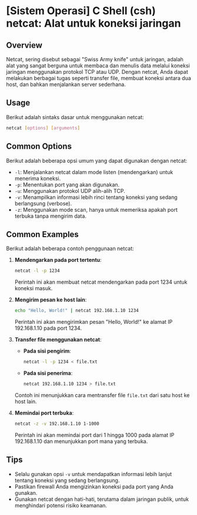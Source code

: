 # [Sistem Operasi] C Shell (csh) netcat: Alat untuk koneksi jaringan

## Overview
Netcat, sering disebut sebagai "Swiss Army knife" untuk jaringan, adalah alat yang sangat berguna untuk membaca dan menulis data melalui koneksi jaringan menggunakan protokol TCP atau UDP. Dengan netcat, Anda dapat melakukan berbagai tugas seperti transfer file, membuat koneksi antara dua host, dan bahkan menjalankan server sederhana.

## Usage
Berikut adalah sintaks dasar untuk menggunakan netcat:

```bash
netcat [options] [arguments]
```

## Common Options
Berikut adalah beberapa opsi umum yang dapat digunakan dengan netcat:

- `-l`: Menjalankan netcat dalam mode listen (mendengarkan) untuk menerima koneksi.
- `-p`: Menentukan port yang akan digunakan.
- `-u`: Menggunakan protokol UDP alih-alih TCP.
- `-v`: Menampilkan informasi lebih rinci tentang koneksi yang sedang berlangsung (verbose).
- `-z`: Menggunakan mode scan, hanya untuk memeriksa apakah port terbuka tanpa mengirim data.

## Common Examples
Berikut adalah beberapa contoh penggunaan netcat:

1. **Mendengarkan pada port tertentu**:
   ```bash
   netcat -l -p 1234
   ```
   Perintah ini akan membuat netcat mendengarkan pada port 1234 untuk koneksi masuk.

2. **Mengirim pesan ke host lain**:
   ```bash
   echo "Hello, World!" | netcat 192.168.1.10 1234
   ```
   Perintah ini akan mengirimkan pesan "Hello, World!" ke alamat IP 192.168.1.10 pada port 1234.

3. **Transfer file menggunakan netcat**:
   - **Pada sisi pengirim**:
     ```bash
     netcat -l -p 1234 < file.txt
     ```
   - **Pada sisi penerima**:
     ```bash
     netcat 192.168.1.10 1234 > file.txt
     ```
   Contoh ini menunjukkan cara mentransfer file `file.txt` dari satu host ke host lain.

4. **Memindai port terbuka**:
   ```bash
   netcat -z -v 192.168.1.10 1-1000
   ```
   Perintah ini akan memindai port dari 1 hingga 1000 pada alamat IP 192.168.1.10 dan menunjukkan port mana yang terbuka.

## Tips
- Selalu gunakan opsi `-v` untuk mendapatkan informasi lebih lanjut tentang koneksi yang sedang berlangsung.
- Pastikan firewall Anda mengizinkan koneksi pada port yang Anda gunakan.
- Gunakan netcat dengan hati-hati, terutama dalam jaringan publik, untuk menghindari potensi risiko keamanan.